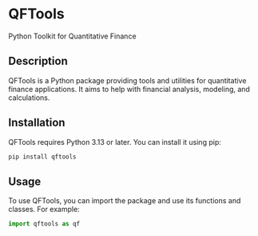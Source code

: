 # QFTools

Python Toolkit for Quantitative Finance

## Description
QFTools is a Python package providing tools and utilities for quantitative finance applications. It aims to help with financial analysis, modeling, and calculations.

## Installation
QFTools requires Python 3.13 or later. You can install it using pip:
```bash
pip install qftools
```

## Usage
To use QFTools, you can import the package and use its functions and classes. For example:
```python
import qftools as qf
```
